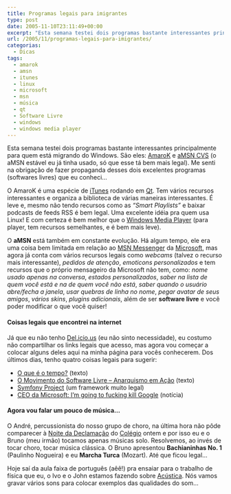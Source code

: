 ```yaml
---
title: Programas legais para imigrantes
type: post
date: 2005-11-10T23:11:49+00:00
excerpt: "Esta semana testei dois programas bastante interessantes principalmente para quem está migrando do Windows. São eles: AmaroK e aMSN (versão CVS). Me senti na obrigação de fazer propaganda desses dois excelentes programas que acabo de conhecer!"
url: /2005/11/programas-legais-para-imigrantes/
categorias:
  - Dicas
tags:
  - amarok
  - amsn
  - itunes
  - linux
  - microsoft
  - msn
  - música
  - qt
  - Software Livre
  - windows
  - windows media player
---
```


Esta semana testei dois programas bastante interessantes principalmente para quem está migrando do Windows. São eles: [AmaroK][1] e [aMSN CVS][2] (o aMSN estável eu já tinha usado, só que esse tá bem mais legal). Me senti na obrigação de fazer propaganda desses dois excelentes programas (softwares livres) que eu conheci…

O AmaroK é uma espécie de [iTunes][3] rodando em [Qt][4]. Tem vários recursos interessantes e organiza a biblioteca de várias maneiras interessantes. É leve e, mesmo não tendo recursos como as _“Smart Playlists”_ e baixar podcasts de feeds RSS é bem legal. Uma excelente idéia pra quem usa Linux! E com certeza é bem melhor que o [Windows Media Player][5] (para player, tem recursos semelhantes, e é bem mais leve).

O **aMSN** está também em constante evolução. Há algum tempo, ele era uma coisa bem limitada em relação ao [MSN Messenger][6] da [Microsoft][7], mas agora já conta com vários recursos legais como _webcams_ (talvez o recurso mais interessante), _pedidos de atenção_, _emoticons personalizados_ e tem recursos que o próprio mensageiro da Microsoft não tem, como: _nome usado apenas na conversa_, _estados personalizados_, _saber na lista de quem você está e na de quem você não está_, _saber quando o usuário abre/fecha a janela_, _usar quebras de linha no nome_, _pegar avatar de seus amigos_, _vários skins_, _plugins adicionais_, além de ser **software livre** e você poder modificar o que você quiser!

#### Coisas legais que encontrei na internet

Já que eu não tenho [Del.icio.us][8] (eu não sinto necessidade), eu costumo não compartilhar os links legais que acesso, mas agora vou começar a colocar alguns deles aqui na minha página para vocês conhecerem. Dos últimos dias, tenho quatro coisas legais para sugerir:

- [O que é o tempo?][9] (texto)
- [O Movimento do Software Livre – Anarquismo em Ação][10] (texto)
- [Symfony Project][11] (um framework muito legal)
- [CEO da Microsoft: I’m going to fucking kill Google][12] (notícia)

#### Agora vou falar um pouco de música…

O André, percussionista do nosso grupo de choro, na última hora não pôde comparecer à [Noite da Declamação][13] do [Colégio][14] ontem e por isso eu e o Bruno (meu irmão) tocamos apenas músicas solo. Resolvemos, ao invés de tocar choro, tocar música clássica. O Bruno apresentou **Bachianinhas No. 1** (Paulinho Nogueira) e eu **Marcha Turca** (Mozart). Até que ficou legal…

Hoje saí da aula faixa de português (aêê!) pra ensaiar para o trabalho de física que eu, o Ivo e o John estamos fazendo sobre [Acústica][15]. Nós vamos gravar vários sons para colocar exemplos das qualidades do som…

[1]: http://amarok.kde.org
[2]: http://amsn.sourceforge.net/amsn_cvs.tar.gz
[3]: http://www.apple.com/itunes
[4]: http://qt.kde.org
[5]: http://www.microsoft.com/windows/windowsmedia/mp10/default.aspx
[6]: http://messenger.msn.com
[7]: http://www.microsoft.com
[8]: http://del.icio.us/
[9]: http://www.cepa.if.usp.br/e-fisica/mecanica/curioso/cap03/cap3framebaixo.php
[10]: http://minerva.ufpel.edu.br/~campani/swlivreanarquismo.txt
[11]: http://www.symfony-project.com/
[12]: http://www.smh.com.au/news/technology/microsoft-ceo-im-going-to-fing-kill-google/2005/09/03/1125302772214.html
[13]: http://www.salesianoitajai.g12.br/?sp=vernoticia&id=83
[14]: http://www.salesianoitajai.g12.br
[15]: http://pt.wikipedia.org/wiki/Acústica

